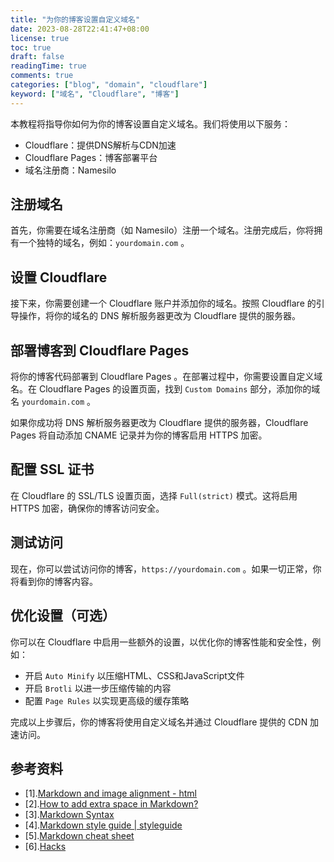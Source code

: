 ```yaml
---
title: "为你的博客设置自定义域名"
date: 2023-08-28T22:41:47+08:00
license: true
toc: true
draft: false
readingTime: true
comments: true
categories: ["blog", "domain", "cloudflare"]
keyword: ["域名", "Cloudflare", "博客"]
---
```


本教程将指导你如何为你的博客设置自定义域名。我们将使用以下服务：

- Cloudflare：提供DNS解析与CDN加速
- Cloudflare Pages：博客部署平台
- 域名注册商：Namesilo

## 注册域名

首先，你需要在域名注册商（如 Namesilo）注册一个域名。注册完成后，你将拥有一个独特的域名，例如：`yourdomain.com` 。

## 设置 Cloudflare

接下来，你需要创建一个 Cloudflare 账户并添加你的域名。按照 Cloudflare 的引导操作，将你的域名的 DNS 解析服务器更改为 Cloudflare 提供的服务器。

## 部署博客到 Cloudflare Pages

将你的博客代码部署到 Cloudflare Pages 。在部署过程中，你需要设置自定义域名。在 Cloudflare Pages 的设置页面，找到 `Custom Domains` 部分，添加你的域名 `yourdomain.com` 。

如果你成功将 DNS 解析服务器更改为 Cloudflare 提供的服务器，Cloudflare Pages 将自动添加 CNAME 记录并为你的博客启用 HTTPS 加密。

## 配置 SSL 证书

在 Cloudflare 的 SSL/TLS 设置页面，选择 `Full(strict)` 模式。这将启用 HTTPS 加密，确保你的博客访问安全。

## 测试访问

现在，你可以尝试访问你的博客，`https://yourdomain.com` 。如果一切正常，你将看到你的博客内容。

## 优化设置（可选）

你可以在 Cloudflare 中启用一些额外的设置，以优化你的博客性能和安全性，例如：

- 开启 `Auto Minify` 以压缩HTML、CSS和JavaScript文件
- 开启 `Brotli` 以进一步压缩传输的内容
- 配置 `Page Rules` 以实现更高级的缓存策略

完成以上步骤后，你的博客将使用自定义域名并通过 Cloudflare 提供的 CDN 加速访问。

## 参考资料

- [1].[Markdown and image alignment - html](https://stackoverflow.com/questions/255170/markdown-and-image-alignment)
- [2].[How to add extra space in Markdown?](https://docs.document360.com/docs/how-to-add-extra-space-in-markdown)
- [3].[Markdown Syntax](https://www.dotcms.com/docs/latest/markdown-syntax)
- [4].[Markdown style guide | styleguide](https://google.github.io/styleguide/docguide/style.html)
- [5].[Markdown cheat sheet](https://support.squarespace.com/hc/en-us/articles/206543587-Markdown-cheat-sheet)
- [6].[Hacks](https://www.markdownguide.org/hacks/)

